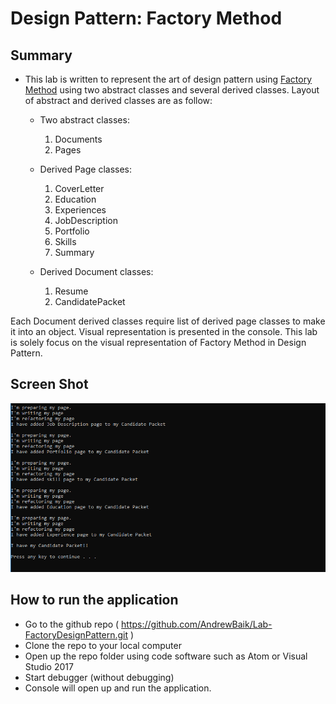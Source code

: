 # Design Pattern: Factory Method

## Summary
- This lab is written to represent the art of design pattern using [Factory Method](https://www.exceptionnotfound.net/the-daily-design-pattern-factory-method/)
 using two abstract classes and several derived classes. Layout of abstract and derived classes are as follow:

	- Two abstract classes:
		1. Documents
		2. Pages
		
	- Derived Page classes:
		1. CoverLetter
		2. Education
		3. Experiences
		4. JobDescription
		5. Portfolio
		5. Skills
		6. Summary
		
	- Derived Document classes:
		1. Resume
		2. CandidatePacket
		
Each Document derived classes require list of derived page classes to make it into an object. Visual representation is presented in the 
console. This lab is solely focus on the visual representation of Factory Method in Design Pattern.


## Screen Shot
![Screen shot image](Screenshot.PNG)

## How to run the application
- Go to the github repo ( https://github.com/AndrewBaik/Lab-FactoryDesignPattern.git ) 
- Clone the repo to your local computer
- Open up the repo folder using code software such as Atom or Visual Studio 2017
- Start debugger (without debugging)
- Console will open up and run the application.
